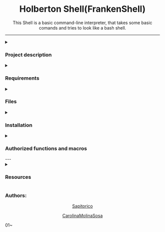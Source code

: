 <div id="header" align="center">
	<h1  class="page_title" align="center" width="50">Holberton Shell(FrankenShell)</h1>
	This Shell is a basic command-line interpreter, that takes some basic comands and tries to look like a bash shell.
	
</div>

---
<details>
<summary><h3>Project description</h3></summary>
This is the second group project, carried out by Holberton students.
The goal of this assignment is to recreate the basic simple shell.
 It also encourages group and team work with a randomly assigned partner.
 </details>
<details>
<summary><h3>Requirements</h3></summary>
 *Allowed editors: vi, vim, emac* s.
 
 *  You are not allowed to use global*  variables.
 
 *  No more than 5 functions per file* .
 
 *  it is not necessary to upload the test network to * your repository.
 
 *  The prototypes of all your functions should be included in your header file called main.h.
 
 *  Note that we will not provide the putchar function for this project.
</details>
<details>
<summary><h3>Files</h3></summary>
<h4>Index</h4>
1. [Interprete_line.c(#Interprete_line.c)

2. [ Linked_Lists.c](#Linked_Lists.c)
	
3. [Interprete_command.c](#Interprete_command.c)
	
4. [Memory_auxiliary_functions.c](#Memory_auxiliary_functions.c)
	
5. [Makefile ](#Makefile)

6. [main.h ](#main.h)

7. [man_1_simple_shell](#man_1_simple_shell)

8. [AUTHORS ](#AUTHORS)

<a name="main.h"></a>
<h2><a href="https://github.com/Sapitorico/holbertonschool-simple_shell/blob/main/main.h">main.h</a></h2>
<h4>Here we have Macros, Lybraries, Prototypes and Structures for the shell.</h4>

<a name="Interprete_line.c"></a>
<h2><a href="https://github.com/Sapitorico/holbertonschool-simple_shell/blob/master/Interprete_line.c">Interprete_line.c</a></h2>
<h4>Here we have the main functions for this shell</h4>
main - main function that executes the prompt

Read_Line - Read the input line and keep it in a buffer

Input_Tokenize - divide the input into multiple nodes


<a name="Interprete_command.c"></a>
<h2><a href="https://github.com/Sapitorico/holbertonschool-simple_shell/blob/master/Interprete_command.c">Interprete_command.c</a></h2>
<h4>Here we have a file that runs the command</h4>

Run_Command - This function runs the command

<a name="Linked_lists.c"></a>
<h2><a href="https://github.com/Sapitorico/holbertonschool-simple_shell/blob/master/Linked_lists.c">Linked_lists.c</a></h2>
<h4>Here we have files for the linked list</h4>

Add_Node - This function adds a new node

Add_Node_End - This function adds a node to the end of a list

Elements_Counter - Counts the number of elements in a list

Free_List - release the elements of a list

Free_Grid - Free a array of pointers

<a name="Get_path_command.c"></a>
<h2><a href="https://github.com/Sapitorico/holbertonschool-simple_shell/blob/master/Get_path_command.c">Get_path_command.c</a></h2>
<h4>Here we have function to obtain finale command</h4>

Concatenate_Command - This function obtains the direction of the command

Path_Tokenize - Divide directories into multiple elements

_getenv - This function obtains the value of an environment variable

<a name="Memory_auxiliary_functions.c"></a>
<h2><a href="https://github.com/Sapitorico/holbertonschool-simple_shell/blob/master/Memory_auxiliary_functions.c">Memory_auxiliary_functions.c</a></h2>
<h4>Here we have some auxiliary function for memory</h4>

_strdup - returns a pointer to a new string that is duplicated

_calloc - allocates memory for a data type

_memset - fills memory with a constant byte

<a name="Strings_auxiliary_functions.c"></a>
<h2><a href="https://github.com/Sapitorico/holbertonschool-simple_shell/blob/master/Strings_auxiliary_functions.c">Strings_auxiliary_functions.c</a></h2>



</details>
<details>
<summary><h3>Installation</h3></summary>
  ```
  // clones the repository
  
  $ git clone https://github.com/Sapitorico/holbertonschool-simple_shell.git
  
  $ cd holbertonschool-simple_shell
  ```
</details>
<details>
<summary> <h3>Compilation  and Testing</h3> </summary>

<h5>Your shell will be compiled this way:</h5>
  ```c
gcc -Wall -Werror -Wextra -pedantic -std=gnu89 *.c -o hsh
  ```
  <h5>Testing</h5>

<h5>Your shell should work like this in interactive mode:</h5>
  
  ```c
$ ./hsh
($) /bin/ls
hsh main.c shell.c
($)
($) exit
$
```
<h5>But also in non-interactive mode:</h5>

```c
$ echo "/bin/ls" | ./hsh
hsh main.c shell.c test_ls_2
$
$ cat test_ls_2
/bin/ls
/bin/ls
$
$ cat test_ls_2 | ./hsh
hsh main.c shell.c test_ls_2
hsh main.c shell.c test_ls_2
$
 ```
 <h5>Output</h5>
Unless specified otherwise, your program must have the exact same output as sh (/bin/sh) as well as the exact same error output.
The only difference is when you print an error, the name of the program must be equivalent to your argv[0] (See below)
Example of error with sh:
 ```c
$ echo "qwerty" | /bin/sh
/bin/sh: 1: qwerty: not found
$ echo "qwerty" | /bin/../bin/sh
/bin/../bin/sh: 1: qwerty: not found
$
 ```
 <h5>Same error with your program hsh:</h5>
  ```c
$ echo "qwerty" | ./hsh
./hsh: 1: qwerty: not found
$ echo "qwerty" | ./././hsh
./././hsh: 1: qwerty: not found
$
 ```
  
</details>
<details>

<summary><h3>Authorized functions and macros</h3></summary>
  
* access (man 2 access)
* chdir (man 2 chdir)
* close (man 2 close)
* closedir (man 3 closedir)
* execve (man 2 execve)
* exit (man 3 exit)
* _exit (man 2 _exit)
* fflush (man 3 fflush)
* fork (man 2 fork)
* free (man 3 free)
* getcwd (man 3 getcwd)
* getline (man 3 getline)
* getpid (man 2 getpid)
* isatty (man 3 isatty)
* kill (man 2 kill)
* malloc (man 3 malloc)
* open (man 2 open)
* opendir (man 3 opendir)
* perror (man 3 perror)
* printf (man 3 printf)
* fprintf (man 3 fprintf)
* vfprintf (man 3 vfprintf)
* sprintf (man 3 sprintf)
* putchar (man 3 putchar)
* read (man 2 read)
* readdir (man 3 readdir)
* signal (man 2 signal)
* stat (__xstat) (man 2 stat)
* lstat (__lxstat) (man 2 lstat)
* fstat (__fxstat) (man 2 fstat)
* strtok (man 3 strtok)
* wait (man 2 wait)
* waitpid (man 2 waitpid)
* wait3 (man 2 wait3)
* wait4 (man 2 wait4)
* write (man 2 write)
</details>
</div>
---
<details>
  <summary><h3>Resources</h3></summary>
	
<a href="https://intranet.hbtn.io/concepts/900" title="" target="blank">Everything you need to know to start coding your own shell</a>
<a href="https://en.wikipedia.org/wiki/Ken_Thompson" target="blank">Ken Thompson<a>
<a href="https://en.wikipedia.org/wiki/Thompson_shell" target="blank">Thompson Shell</a>
<a href="https://en.wikipedia.org/wiki/Unix_shell" target="blank">Unix Shell</a>
</details>
<footer>
<p align="center"><h3>Authors:</h3><p>
<p align="center"><a href="https://github.com/Sapitorico" target="blank">Sapitorico</a></p>
<p align="center"><a href="https://github.com/CarolinaMolinaSosa" target="blank">CarolinaMolinaSosa</a></p>
</footer>01~
